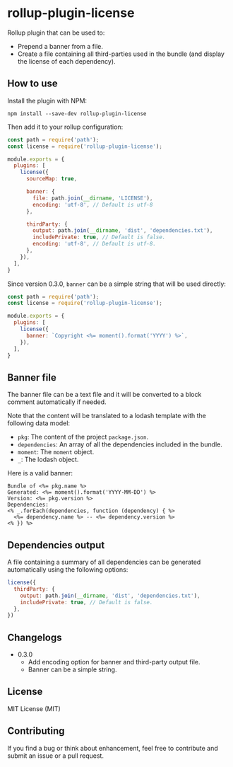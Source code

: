 # rollup-plugin-license

Rollup plugin that can be used to:
- Prepend a banner from a file.
- Create a file containing all third-parties used in the bundle (and display the license of each dependency).

## How to use

Install the plugin with NPM:

```npm install --save-dev rollup-plugin-license```

Then add it to your rollup configuration:

```javascript
const path = require('path');
const license = require('rollup-plugin-license');

module.exports = {
  plugins: [
    license({
      sourceMap: true,

      banner: {
        file: path.join(__dirname, 'LICENSE'),
        encoding: 'utf-8', // Default is utf-8
      },

      thirdParty: {
        output: path.join(__dirname, 'dist', 'dependencies.txt'),
        includePrivate: true, // Default is false.
        encoding: 'utf-8', // Default is utf-8.
      },
    }),
  ],
}
```

Since version 0.3.0, `banner` can be a simple string that will be used directly:

```javascript
const path = require('path');
const license = require('rollup-plugin-license');

module.exports = {
  plugins: [
    license({
      banner: `Copyright <%= moment().format('YYYY') %>`,
    }),
  ],
}
```

## Banner file

The banner file can be a text file and it will be converted to a block comment automatically if needed.

Note that the content will be translated to a lodash template with the following data model:
- `pkg`: The content of the project `package.json`.
- `dependencies`: An array of all the dependencies included in the bundle.
- `moment`: The `moment` object.
- `_`: The lodash object.

Here is a valid banner:

```text
Bundle of <%= pkg.name %>
Generated: <%= moment().format('YYYY-MM-DD') %>
Version: <%= pkg.version %>
Dependencies:
<% _.forEach(dependencies, function (dependency) { %>
  <%= dependency.name %> -- <%= dependency.version %>
<% }) %>
```

## Dependencies output

A file containing a summary of all dependencies can be generated automatically using the following options:

```javascript
license({
  thirdParty: {
    output: path.join(__dirname, 'dist', 'dependencies.txt'),
    includePrivate: true, // Default is false.
  },
})
```

## Changelogs

- 0.3.0
  - Add encoding option for banner and third-party output file.
  - Banner can be a simple string.

## License

MIT License (MIT)

## Contributing

If you find a bug or think about enhancement, feel free to contribute and submit an issue or a pull request.
